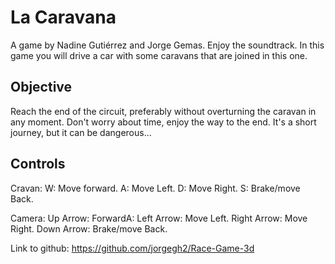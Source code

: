 # La Caravana
A game by Nadine Gutiérrez and Jorge Gemas. Enjoy the soundtrack.
In this game you will drive a car with some caravans that are joined in this one.

## Objective

Reach the end of the circuit, preferably without overturning the caravan in any moment. Don't worry about time, enjoy the way to the end. It's a short journey, but it can be dangerous...

## Controls

Cravan:
W: Move forward.
A: Move Left.
D: Move Right.
S: Brake/move Back.

Camera:
Up Arrow: ForwardA: 
Left Arrow: Move Left.
Right Arrow: Move Right.
Down Arrow: Brake/move Back.


Link to github: https://github.com/jorgegh2/Race-Game-3d
